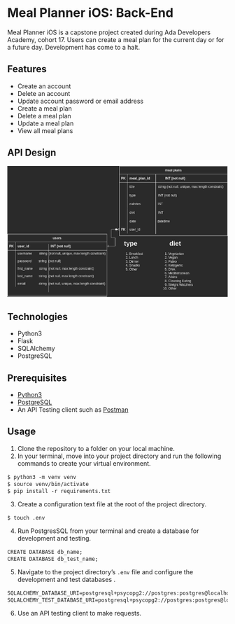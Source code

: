 # Meal Planner iOS: Back-End

Meal Planner iOS is a capstone project created during Ada Developers Academy, cohort 17. Users can create a meal plan for the current day or for a future day. Development has come to a halt.

## Features
- Create an account
- Delete an account
- Update account password or email address
- Create a meal plan
- Delete a meal plan
- Update a meal plan
- View all meal plans

## API Design
![Entity relationship diagram](/assets/meal-planner-diagram-back-end-erd.png)

## Technologies
- Python3
- Flask
- SQLAlchemy
- PostgreSQL

## Prerequisites
- [Python3](https://www.python.org/downloads/)
- [PostgreSQL](https://www.postgresql.org/download/)
- An API Testing client such as [Postman](https://www.postman.com/downloads/)


## Usage
1. Clone the repository to a folder on your local machine. 
2. In your terminal, move into your project directory and run the following commands to create your virtual environment.
```
$ python3 -m venv venv
$ source venv/bin/activate
$ pip install -r requirements.txt
```
3. Create a configuration text file at the root of the project directory.
```
$ touch .env
```
4. Run PostgresSQL from your terminal and create a database for development and testing.
```
CREATE DATABASE db_name;
CREATE DATABASE db_test_name;
```

5. Navigate to the project directory’s ```.env``` file and configure the development and test databases .
```
SQLALCHEMY_DATABASE_URI=postgresql+psycopg2://postgres:postgres@localhost:5432/db_name
SQLALCHEMY_TEST_DATABASE_URI=postgresql+psycopg2://postgres:postgres@localhost:5432/db_test_name
```
6. Use an API testing client to make requests.
